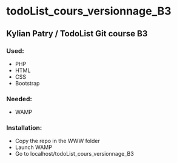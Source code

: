 # todoList_cours_versionnage_B3
## Kylian Patry / TodoList Git course B3
### Used:
* PHP 
* HTML
* CSS 
* Bootstrap

### Needed: 
* WAMP

### Installation:
* Copy the repo in the WWW folder
* Launch WAMP
* Go to localhost/todoList_cours_versionnage_B3
